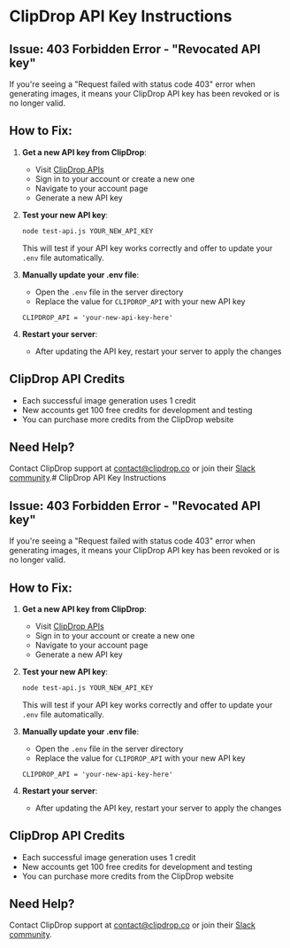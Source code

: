 # ClipDrop API Key Instructions

## Issue: 403 Forbidden Error - "Revocated API key"

If you're seeing a "Request failed with status code 403" error when generating images, it means your ClipDrop API key has been revoked or is no longer valid.

## How to Fix:

1. **Get a new API key from ClipDrop**:
   - Visit [ClipDrop APIs](https://clipdrop.co/apis)
   - Sign in to your account or create a new one
   - Navigate to your account page
   - Generate a new API key

2. **Test your new API key**:
   ```bash
   node test-api.js YOUR_NEW_API_KEY
   ```
   This will test if your API key works correctly and offer to update your `.env` file automatically.

3. **Manually update your .env file**:
   - Open the `.env` file in the server directory
   - Replace the value for `CLIPDROP_API` with your new API key
   ```
   CLIPDROP_API = 'your-new-api-key-here'
   ```

4. **Restart your server**:
   - After updating the API key, restart your server to apply the changes

## ClipDrop API Credits

- Each successful image generation uses 1 credit
- New accounts get 100 free credits for development and testing
- You can purchase more credits from the ClipDrop website

## Need Help?

Contact ClipDrop support at contact@clipdrop.co or join their [Slack community](https://community.clipdrop.co/).# ClipDrop API Key Instructions

## Issue: 403 Forbidden Error - "Revocated API key"

If you're seeing a "Request failed with status code 403" error when generating images, it means your ClipDrop API key has been revoked or is no longer valid.

## How to Fix:

1. **Get a new API key from ClipDrop**:
   - Visit [ClipDrop APIs](https://clipdrop.co/apis)
   - Sign in to your account or create a new one
   - Navigate to your account page
   - Generate a new API key

2. **Test your new API key**:
   ```bash
   node test-api.js YOUR_NEW_API_KEY
   ```
   This will test if your API key works correctly and offer to update your `.env` file automatically.

3. **Manually update your .env file**:
   - Open the `.env` file in the server directory
   - Replace the value for `CLIPDROP_API` with your new API key
   ```
   CLIPDROP_API = 'your-new-api-key-here'
   ```

4. **Restart your server**:
   - After updating the API key, restart your server to apply the changes

## ClipDrop API Credits

- Each successful image generation uses 1 credit
- New accounts get 100 free credits for development and testing
- You can purchase more credits from the ClipDrop website

## Need Help?

Contact ClipDrop support at contact@clipdrop.co or join their [Slack community](https://community.clipdrop.co/).
